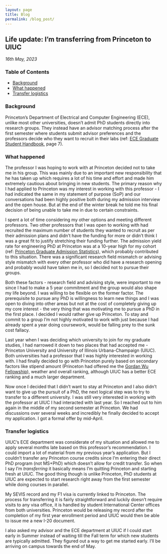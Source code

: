 ```yaml
---
layout: page
title: Blog
permalink: /blog_post/
---
```


## Life update: I’m transferring from Princeton to UIUC
*16th May, 2023* 

### Table of Contents
- [Background](#background)
- [What happened](#what)
- [Transfer logistics](#logistics)

<!--
- [Reflections and personal comments](#reflections)
    - [On responsibility](#responsibility)
    - [On transparency](#transparency)
    - [On opportunity](#opportunity)
    - [On mental health](#mhealth)
    - [On faith](#faith)
    - [On moving on](#moveon)
    - [On gratitude](#gratitude)

 
### Why this blog post <a name="why"></a>

1. To save myself the trouble of repeating the whole story and answering the same questions every time people ask
2. To help future graduate school applicants make more informed decisions
3. To assure any well wishers that I’m happy, healthy and more motivated than ever before
-->

### Background <a name="background"></a>

Princeton’s Department of Electrical and Computer Engineering (ECE), unlike most other universities, doesn’t admit PhD students directly into research groups. They instead have an advisor matching process after the first semester where students submit advisor preferences and the professors decide who they want to recruit in their labs (ref: [ECE Graduate Student Handbook](https://ece.princeton.edu/sites/g/files/toruqf1836/files/documents/22-23%20Handbook_8_24_22.pdf), page 7). 

### What happened <a name="what"></a>

The professor I was hoping to work with at Princeton decided not to take me in his group. This was mainly due to an important new responsibility that he has taken up which requires a lot of his time and effort and made him extremely cautious about bringing in new students. The primary reason why I had applied to Princeton was my interest in working with this professor - I had indicated the same in my statement of purpose (SoP) and our conversations had been highly positive both during my admission interview and the open house. But at the end of the winter break he told me his final decision of being unable to take me in due to certain constraints.

I spent a lot of time considering my other options and meeting different professors. Two other professors that I was open to working with had recruited the maximum number of students they wanted to recruit as per their admission plans and didn’t have the funding for more or didn’t think I was a great fit to justify stretching their funding further. The admission yield rate for engineering PhD at Princeton was at a 10-year high for my cohort (ref: [Princeton Graduate Admission Statistics](https://gradschool.princeton.edu/about/program-metrics/admission-statistics)), which probably contributed to this situation. There was a significant research field mismatch or advising style mismatch with every other professor who did have a research opening and probably would have taken me in, so I decided not to pursue their groups. 

Both these factors - research field and advising style, were important to me since I had to make a 5 year commitment and the group would also shape my life beyond. I was willing to be flexible on the former factor. The prerequisite to pursue any PhD is willingness to learn new things and I was open to diving into other areas but not at the cost of completely giving up my core interest - the very thing that was motivating me to pursue a PhD in the first place. I decided I would rather give up Princeton. To stay and commit to a group I’m not highly motivated to work with just because I had already spent a year doing coursework, would be falling prey to the sunk cost fallacy.

Last year when I was deciding which university to join for my graduate studies, I had narrowed it down to two places that had accepted me - Princeton University and University of Illinois Urbana-Champaign (UIUC). Both universities had a professor that I was highly interested in working with. I had finally decided to go with Princeton purely based on secondary factors like stipend amount (Princeton had offered me the [Gordan Wu Fellowship](https://gradschool.princeton.edu/financial-support/fellowships/princeton-fellowships/gordon-wu-fellowship)), weather and overall ranking, although UIUC has a better ECE ranking and a much larger department.

Now once I decided that I didn’t want to stay at Princeton and I also didn’t want to give up the pursuit of a PhD, the next logical step was to try to transfer to a different university. I was still very interested in working with the professor at UIUC I had interacted with last year. So I reached out to him again in the middle of my second semester at Princeton. We had discussions over several weeks and incredibly he finally decided to accept my application. I got a formal offer by mid-April.


### Transfer logistics <a name="logistics"></a>

UIUC’s ECE department was considerate of my situation and allowed me to apply several months late based on this professor’s recommendation. I could import a lot of material from my previous year’s application. But I couldn’t transfer any Princeton course credits since I’m entering their direct PhD program (not MS+PhD) which doesn’t allow for credit transfer. So when I say I’m *transferring* it basically means I’m quitting Princeton and starting fresh at UIUC. The good thing though is unlike Princeton, PhD students at UIUC are expected to start research right away from the first semester while doing courses in parallel.

My SEVIS record and my F1 visa is currently linked to Princeton. The process for transferring it is fairly straightforward and luckily doesn’t require visits to any visa office, it is handled by student International Center offices from both universities. Princeton would be releasing my record after the completion of my first year enrollment period and UIUC would then be able to issue me a new I-20 document.

I also asked my advisor and the ECE department at UIUC if I could start early in Summer instead of waiting till the Fall term for which new students are typically admitted. They figured out a way to get me started early. I’ll be arriving on campus towards the end of May. 

<!--
### Reflections and personal comments <a name="reflections"></a>

#### On responsibility <a name="responsibility"></a>

I like to make my own life decisions and also take full responsibility for them. I knew all the rules and their implications when I decided to join Princeton last year. Things didn’t work out the way I had planned but I still stand by the decision I made last year. It was based on careful consideration of several factors and information I could gather to the best of my abilities. I probably would have made a different decision had I seen more evidence of how things can potentially go wrong with the advisor matching process but I don’t think it’s productive to analyze this counterfactual now.

Today, I know the risks of quitting Princeton and starting fresh at a different university. This is not something I’m doing impulsively and I’m prepared to face any consequences as they unfold. If you are a well wisher, I only ask that you trust me to solve my own problems if and when they present themselves, instead of worrying about if I made the right call.

Since I have traversed a path that most graduate students don’t have to, I also think it is my responsibility to share my honest perspective on the advisor matching process at Princeton ECE for the benefit of future applicants / students. I’ve done this below. 

#### On transparency <a name="transparency"></a>

**This section is specifically meant for future Princeton ECE graduate school applicants.**

I’ll start off by saying that the graduate student representatives have already raised the issue of advisor matching with the concerned authorities. The department hosts a biannual town hall meeting where graduate students can openly discuss their concerns with the Director of Graduate Studies and the Head of the Department, in the presence of graduate student representatives. I participated in the Spring town hall which was hosted just 2 weeks ago. There was a long discussion about advisor matching - not focused on my particular case but the process in general. Some recommendations were proposed to improve the existing process and further discussions were promised. I hope the authorities can help prevent something like my case from happening again in the future either by making better admission decisions or implementing some of the proposed improvements. 

Having said that, there is no guarantee that a student won’t land in a similar situation as I did. **During admissions, the department’s incentive is to convince all offer recipients to accept their offers, which is why they are inclined to only focus on the pros and gloss over the cons of this process.** It’s important that you understand both and are willing to make the necessary tradeoff based on your goals before choosing to join Princeton.

##### Pros: 
1. Students’ interests do often change by the end of first semester at Princeton. It’s exactly one year after submitting their graduate school applications, which is a lot of time to learn about several new topics and research directions. Several students have successfully completed their PhDs in research areas very different from what they had mentioned in their SoPs.
2. Students get a chance to learn more about the inner workings of a group by attending group meetings and talking to current students in that group. This can be an important decision making factor before committing to a group.
3. Students are allowed to find an advisor from other departments while still being enrolled in the ECE department. This would be almost impossible to facilitate if there was a more rigid process.
4. In case a student can’t find an advisor match by the end of spring semester, the department can still support the student for an additional semester using teaching assistantship funding. 
5. Research is an unpredictable journey and one always ends up diving into areas they had never envisioned working in before. Some students have successfully switched fields in the past when they didn’t get to work with their preferred advisor and ended up being happy.

##### Cons:
1. If the admission yield rate is high or if a particular research field suddenly becomes very popular, there would inevitably be more students than there are open research positions in that field. In that case some students are most certainly not going to get to work with their preferred advisor, irrespective of any discussions they had during the admissions cycle. 
2. Historical data about the fraction of students who got their first/second/third/none preferences may not be an accurate predictor for the future. Moreover, these numbers which might look harmless on paper don’t account for any mental stress that a significant number of students might have had to endure.
3. Students may have to compete for research positions AFTER they have been admitted to Princeton. This can not only be extremely stressful but can also lead to unhealthy relations among peers. Having a close-knit community is one of the core strengths of Princeton graduate school and making students compete for research positions AFTER they are already in Princeton seriously undermines it.
4. Students can be left hanging by professors throughout the first semester, with no clear yes or no answers, and without any transparency around how they would make the recruitment decisions. This can greatly compound the stress.
5. Princeton has a much smaller ECE department compared to a lot of other universities. There aren’t many professors who work in similar research fields (with the exception of quantum: sometimes Princeton ECE feels more like a Physics department lol). If you can’t find an advisor in your research field of interest, your only option is to switch fields (or quit :p). 
6. Contrary to conventional wisdom about characteristics of a “good” SoP, there is an implicit expectation from first year students to not be committed to their research interests if they don’t get to work with their preferred advisor. One may feel pressured into switching fields against their wishes, which may lead to unfavorable long term outcomes.

##### Unsolicited advice:
1. If you care about the Princeton brand more than working with any specific professor / working in a specific field for your PhD, go for it. There is a lot of interesting, state of the art research happening all around at Princeton. If you are proactive during your first semester, you’ll almost certainly find some professor who is willing to take you in.
2. If you care about being given the flexibility to change your research field completely from what you had mentioned in your SoP, there is probably no better place than Princeton who’ll give you this flexibility. Most other top universities make it difficult to switch advisors, let alone the entire research field. Here you can apply to work in laser spectroscopy and then switch to natural language processing if you find an advisor willing to take you in, there will be no judgment.
3. If there are only one or two professors you are really interested in working with, either find more professors or don’t join Princeton. I was given similar advice by my faculty advisor from IITB but I had concluded that the probability of a failed advisor match was “almost zero” based on my open house conversations and felt that Princeton was worth the risk. I’m now better informed, especially after the town hall, and would update my estimate to “low but not insignificant”. My estimate for the process being stressful for you is “very high”. 	

#### On opportunity <a name="opportunity"></a>

Not a lot of people get the opportunity to work as a fully funded graduate student at Princeton or UIUC. I recognise that and don’t take these for granted. 

I’m super excited about starting my next journey at UIUC. I already had a lot of respect for my advisor there, having followed some of his renowned works. This has only increased because he not only offered me a spot in his group again without judging me for my past decision but also went out of his way to make the transfer logistics as smooth as possible. I’ll be working hard in the coming years to keep up with what is now expected of me. If you are a friend or a colleague and you happen to see me slacking sometime in the future, feel free to call me out and remind me about this commitment. 

The two semesters I spent at Princeton were absolutely amazing - 
- Met a lot of incredibly talented people from all over the world (I have good friends in 10+ countries now)
- Learnt some cool stuff from my courses / seminars (ECE575 by Prof. Wentzlaff has officially made it to my top three courses ever taken)
- Enjoyed unlimited access to Steinway grand pianos through my piano lessons 
- Ran regularly on the lakeside towpath which is so insanely scenic
- Visited New York several times and got a taste of life on the US east coast 
- Visited UK for a conference paper presentation for which Princeton covered a small fraction of the travel expenses despite it being my undergrad work

All the professors and administrative staff I interacted with were extremely friendly and I don’t think anyone had any bad intentions. Even if I wanted to hate this university for pushing me out, I can’t - it’s a beautiful place and I’ll cherish the time I got to spend here. I didn’t have to use any of my parent’s money for the amazing experience and funnily enough, I was given a decent monthly stipend instead. Although I’m not going to contribute to the university’s research, someday, in whatever capacity possible, I promise to give back.


#### On mental health <a name="mhealth"></a>

These two words are thrown around a lot in western universities. This [article](https://www.dailyprincetonian.com/article/2023/02/community-social-anxiety-introvert-mental-health-hobby-solitude-comedy-tv-streaming-cable-pay) is a good example of the current state of public discourse on this topic among students. I almost always find two themes central to these conversations:  
1. Discussions around how mental health is extremely important and why all of us should really care about it
2. Discussions around how the university is not doing enough to support the mental health of its students 

I think most of us already know point 1 and point 2 is a slippery slope which can lead to students demonizing the university for not giving them free Netflix as demonstrated by that article. So ultimately, in my opinion, these conversations seldom lead to anything productive. 

For someone struggling with mental health (all of us do at some point in our lives), it would probably be more helpful if there are more open conversations focused on:  
1. Discussions around efficacy of different interventions and strategies that seem to have a high probability of leading to better mental health outcomes 
2. Personal anecdotes from people about their experience in dealing with mental health problems and what worked for them

I’m taking this opportunity to encourage more open conversations by sharing my experience:

People who know me well know that I rarely lose my composure. I have an extremely reliable set of coping mechanisms (journaling, long walks/runs, music, podcasts, etc), which I got to fine tune during my time at IITB, that always work for me in stressful situations. February 2023 was the first time I felt the need to go beyond this set. To stay or leave Princeton was too important of a decision for me to be made without ascertaining that my mental health was in order. 

So I did something that I had never done before - I asked for help. I reached out to the university’s Counseling and Psychological Services (CPS). There was an intake process after which I was assigned a counselor. I met with the counselor for three total sessions over a month. Our goal was well defined: ensure that my mental health is not affected beyond the expected anxiety and that my decision making process is being driven by reason and not emotion. It didn’t help much in managing the anxiety per se, I think my usual strategies were much more effective. But it gave me a lot of confidence to trust my own decision making process when several people were implicitly (and sometimes explicitly) telling me that even the consideration of quitting Princeton was downright crazy.

Second thing which helped, which was a pure coincidence, was my renewed focus on my physical health. I had started training for a half marathon in January, a month before getting my first advisor rejection. The events which unfolded were a further motivation to keep training because it was one of the few things in my complete control amidst a lot of uncertainty. This in turn became a positive feedback loop between physical and mental health. I ran my first half-marathon a few days ago!

Final thing which helped was being in fairly regular contact with close friends from IITB and my immediate family. Although there were several variables to consider at every step in the decision making, the existence of a few constants made the analysis much simpler.

#### On faith <a name="faith"></a>

The only reason I mention this here is because it is closely linked to mental health and my family members often bring this up during any discussions around mental health. I personally have never associated myself with any organized belief system despite many of my family members being staunch followers of a spiritual doctrine and encouraging me to embrace the same. I have several objections to committing to any such path and while I acknowledge that it can also lead to achieving good mental health, I very much prefer my own strategies. This experience didn’t change my views. But it did make me realize, with a lot of clarity, that faith was already a major contributing factor in what helped me navigate through the uncertainties. Faith not in a divine entity or an organized spiritual/religious belief system, but faith in a set of core principles which I had identified for myself which I believe eventually lead to desirable long term outcomes no matter how severe the short term difficulties.

#### On moving on <a name="moveon"></a>

My PhD research at UIUC is going to be my entire focus in the coming years and I would prefer not ruminating over how I got there. I hope to be on good professional terms with all the professors I interacted with at Princeton. As far as I’m concerned, this chapter is closed. **This blog post was written to achieve the three main objectives I listed at the start. It has detailed answers to all the questions I got from people when I shared my update with them. I wouldn’t be responding to any requests for sharing further details on this topic.**

There is a lot to celebrate, a lot to look forward to, but most importantly a lot to work on and I’m just getting started.

#### On gratitude <a name="gratitude"></a>

Grateful to:

1. Friends from IITB who reminded me that if I got accepted at UIUC again, then as per our legally binding friendship agreement, I would be required to give them another expensive treat
2. Friends at Princeton who checked up on me regularly because they were worried I might be having too much fun with my advisor-free life while they were busy slogging 
3. MTech advisor from IITB who gave me useful practical advice and happily welcomed me to the real world when all I wanted to hear was “I’m so sorry for you” for the hundredth time
4. Parents who reiterated their unconditional support and relentlessly kept insisting that “everything happens for a reason” until I had no choice but to believe them 
5. Grandparents who sadly didn’t show any respect for my decision, scolded me at length and said that I had let them down because how dare I lose some weight
6. Sister whom I only mention so that she doesn’t feel left out when in fact she didn’t pick up any of my calls because apparently “saving lives” is more important than discussing which fancy school I go to
7. Relatives in the US whom I can always count on to help me with anything even though I haven’t completely figured out how exactly we are related
8. Relatives in India who I’m sure will gossip about this story but will have a hard time getting the pronunciation of “Urbana-Champaign” right
9. Anyone out there who is cheering for me who I might not have interacted with in a very long time but who was happy to spend 20 mins reading through this long and pretentious life update 

Yours sincerely,

Mihir Kavishwar  
First year PhD student @ UIUC  
BTech, MTech @ IITB  
Princeton dropout 
-->

